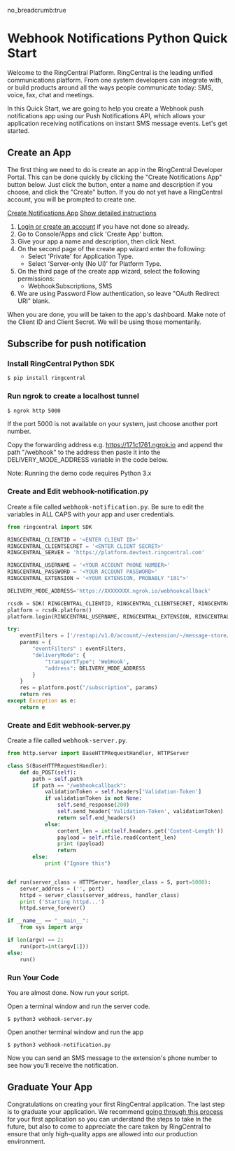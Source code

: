 no_breadcrumb:true

# Webhook Notifications Python Quick Start

Welcome to the RingCentral Platform. RingCentral is the leading unified communications platform. From one system developers can integrate with, or build products around all the ways people communicate today: SMS, voice, fax, chat and meetings.

In this Quick Start, we are going to help you create a Webhook push notifications app using our Push Notifications API, which allows your application receiving notifications on instant SMS message events. Let's get started.

## Create an App

The first thing we need to do is create an app in the RingCentral Developer Portal. This can be done quickly by clicking the "Create Notifications App" button below. Just click the button, enter a name and description if you choose, and click the "Create" button. If you do not yet have a RingCentral account, you will be prompted to create one.

<a target="_new" href="https://developer.ringcentral.com/new-app?name=Webhook+Notifications+Quick+Start+App&desc=A+simple+app+to+demo+creating+an+SMS+Notification+RingCentral&public=false&type=ServerOther&carriers=7710,7310,3420&permissions=SubscriptionWebhook,SMS&redirectUri=" class="btn btn-primary">Create Notifications App</a>
<a class="btn-link btn-collapse" data-toggle="collapse" href="#create-app-instructions" role="button" aria-expanded="false" aria-controls="create-app-instructions">Show detailed instructions</a>

<div class="collapse" id="create-app-instructions">
<ol>
<li><a href="https://developer.ringcentral.com/login.html#/">Login or create an account</a> if you have not done so already.</li>
<li>Go to Console/Apps and click 'Create App' button.</li>
<li>Give your app a name and description, then click Next.</li>
<li>On the second page of the create app wizard enter the following:
  <ul>
  <li>Select 'Private' for Application Type.</li>
  <li>Select 'Server-only (No UI)' for Platform Type.</li>
  </ul>
  </li>
<li>On the third page of the create app wizard, select the following permissions:
  <ul>
    <li>WebhookSubscriptions, SMS</li>
  </ul>
  </li>
<li>We are using Password Flow authentication, so leave "OAuth Redirect URI" blank.</li>
</ol>
</div>

When you are done, you will be taken to the app's dashboard. Make note of the Client ID and Client Secret. We will be using those momentarily.

## Subscribe for push notification

### Install RingCentral Python SDK

```bash
$ pip install ringcentral
```

### Run ngrok to create a localhost tunnel

```bash
$ ngrok http 5000
```

If the port 5000 is not available on your system, just choose another port number.

Copy the forwarding address e.g. https://171c1761.ngrok.io and append the path "/webhook" to the address then paste it into the DELIVERY_MODE_ADDRESS variable in the code below.

Note: Running the demo code requires Python 3.x

### Create and Edit webhook-notification.py

Create a file called <tt>webhook-notification.py</tt>. Be sure to edit the variables in ALL CAPS with your app and user credentials.

```python
from ringcentral import SDK

RINGCENTRAL_CLIENTID = '<ENTER CLIENT ID>'
RINGCENTRAL_CLIENTSECRET = '<ENTER CLIENT SECRET>'
RINGCENTRAL_SERVER = 'https://platform.devtest.ringcentral.com'

RINGCENTRAL_USERNAME = '<YOUR ACCOUNT PHONE NUMBER>'
RINGCENTRAL_PASSWORD = '<YOUR ACCOUNT PASSWORD>'
RINGCENTRAL_EXTENSION = '<YOUR EXTENSION, PROBABLY "101">'

DELIVERY_MODE_ADDRESS='https://XXXXXXXX.ngrok.io/webhookcallback'

rcsdk = SDK( RINGCENTRAL_CLIENTID, RINGCENTRAL_CLIENTSECRET, RINGCENTRAL_SERVER)
platform = rcsdk.platform()
platform.login(RINGCENTRAL_USERNAME, RINGCENTRAL_EXTENSION, RINGCENTRAL_PASSWORD)

try:
    eventFilters = ['/restapi/v1.0/account/~/extension/~/message-store/instant?type=SMS']
    params = {
        "eventFilters" : eventFilters,
        "deliveryMode": {
            "transportType": 'WebHook',
            "address": DELIVERY_MODE_ADDRESS
        }
    }
    res = platform.post("/subscription", params)
    return res
except Exception as e:
    return e
```

### Create and Edit webhook-server.py

Create a file called <tt>webhook-server.py</tt>.

```python
from http.server import BaseHTTPRequestHandler, HTTPServer

class S(BaseHTTPRequestHandler):
    def do_POST(self):
        path = self.path
        if path == "/webhookcallback":
            validationToken = self.headers['Validation-Token']
            if validationToken is not None:
                self.send_response(200)
                self.send_header('Validation-Token', validationToken)
                return self.end_headers()
            else:
                content_len = int(self.headers.get('Content-Length'))
                payload = self.rfile.read(content_len)
                print (payload)
                return
        else:
            print ("Ignore this")


def run(server_class = HTTPServer, handler_class = S, port=5000):
    server_address = ('', port)
    httpd = server_class(server_address, handler_class)
    print ('Starting httpd...')
    httpd.serve_forever()

if __name__ == "__main__":
    from sys import argv

if len(argv) == 2:
    run(port=int(argv[1]))
else:
    run()
```

### Run Your Code

You are almost done. Now run your script.

Open a terminal window and run the server code.

```bask
$ python3 webhook-server.py
```

Open another terminal window and run the app

```bask
$ python3 webhook-notification.py
```
Now you can send an SMS message to the extension's phone number to see how you'll receive the notification.

## Graduate Your App

Congratulations on creating your first RingCentral application. The last step is to graduate your application. We recommend [going through this process](../../../../basics/production) for your first application so you can understand the steps to take in the future, but also to come to appreciate the care taken by RingCentral to ensure that only high-quality apps are allowed into our production environment.
